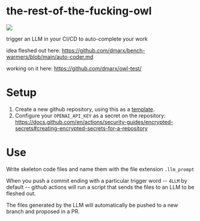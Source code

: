 # the-rest-of-the-fucking-owl

![](https://i.imgur.com/RadSf.jpg)

trigger an LLM in your CI/CD to auto-complete your work

idea fleshed out here: https://github.com/dmarx/bench-warmers/blob/main/auto-coder.md

working on it here: https://github.com/dmarx/owl-test/

# Setup

1. Create a new github repository, using this as a [template](https://docs.github.com/en/repositories/creating-and-managing-repositories/creating-a-repository-from-a-template).
2. Configure your `OPENAI_API_KEY` as a secret on the repository: https://docs.github.com/en/actions/security-guides/encrypted-secrets#creating-encrypted-secrets-for-a-repository

# Use

Write skeleton code files and name them with the file extension `.llm_prompt`

When you push a commit ending with a particular trigger word -- `4LLM` by default -- github actions will run a script that sends the files to an LLM to be fleshed out.  

The files generated by the LLM will automatically be pushed to a new branch and proposed in a PR.
